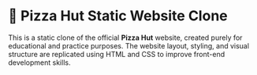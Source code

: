 # 🍕 Pizza Hut Static Website Clone

This is a static clone of the official **Pizza Hut** website, created purely for educational and practice purposes. The website layout, styling, and visual structure are replicated using HTML and CSS to improve front-end development skills.
